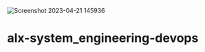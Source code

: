 ![Screenshot 2023-04-21 145936](https://user-images.githubusercontent.com/107848793/233619961-c13e10ec-2e8b-4863-848d-4b84544629bd.png)

# alx-system_engineering-devops
